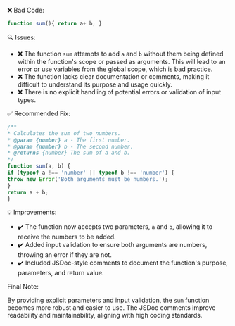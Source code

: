 ❌ Bad Code:
```javascript
function sum(){ return a+ b; }
```

🔍 Issues:
* ❌ The function `sum` attempts to add `a` and `b` without them being defined within the function's scope or passed as
arguments. This will lead to an error or use variables from the global scope, which is bad practice.
* ❌ The function lacks clear documentation or comments, making it difficult to understand its purpose and usage quickly.
* ❌ There is no explicit handling of potential errors or validation of input types.

✅ Recommended Fix:

```javascript
/**
* Calculates the sum of two numbers.
* @param {number} a - The first number.
* @param {number} b - The second number.
* @returns {number} The sum of a and b.
*/
function sum(a, b) {
if (typeof a !== 'number' || typeof b !== 'number') {
throw new Error('Both arguments must be numbers.');
}
return a + b;
}
```

💡 Improvements:

* ✔️ The function now accepts two parameters, `a` and `b`, allowing it to receive the numbers to be added.
* ✔️ Added input validation to ensure both arguments are numbers, throwing an error if they are not.
* ✔️ Included JSDoc-style comments to document the function's purpose, parameters, and return value.

Final Note:

By providing explicit parameters and input validation, the `sum` function becomes more robust and easier to use. The
JSDoc comments improve readability and maintainability, aligning with high coding standards.